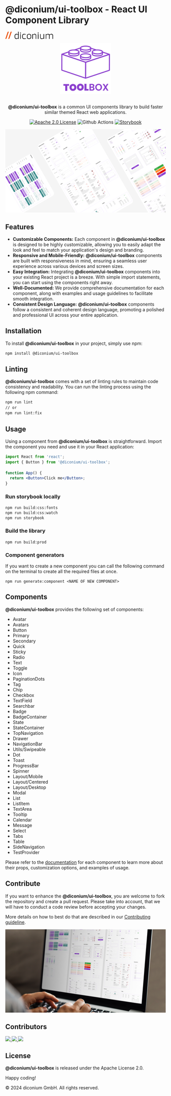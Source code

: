 # @diconium/ui-toolbox - React UI Component Library

<a href="https://diconium.com/" target="_blank">
    <img src=".github/diconium.png" width=150/>
</a>

<div align="center" style="margin-block: 10px;">
<a href="https://docs.toolbox.diconium.com/" target="_blank" style="display: flex; align-items:center; justify-content:center;">
        <img src=".github/logo.png" width=160/>
</a>
<br/>

<p><strong>@diconium/ui-toolbox</strong> is a common UI components library to build faster similar themed React web applications.</p>

[![Apache 2.0 License](https://img.shields.io/badge/License-Apache-2.svg)](https://choosealicense.com/licenses/apache-2.0/)
![Github Actions](https://github.com/diconium/ui-toolbox/actions/workflows/workflows.yaml/badge.svg)
[![Storybook](https://raw.githubusercontent.com/storybooks/brand/master/badge/badge-storybook.svg)](https://docs.toolbox.diconium.com/)

</div>

<a href="https://docs.toolbox.diconium.com/" target="_blank">
    <img src=".github/cover.png"/>
</a>

## Features

- **Customizable Components:** Each component in **@diconium/ui-toolbox** is designed to be highly customizable, allowing you to easily adapt the look and feel to match your application's design and branding.
- **Responsive and Mobile-Friendly:** **@diconium/ui-toolbox** components are built with responsiveness in mind, ensuring a seamless user experience across various devices and screen sizes.
- **Easy Integration:** Integrating **@diconium/ui-toolbox** components into your existing React project is a breeze. With simple import statements, you can start using the components right away.
- **Well-Documented:** We provide comprehensive documentation for each component, along with examples and usage guidelines to facilitate smooth integration.
- **Consistent Design Language:** **@diconium/ui-toolbox** components follow a consistent and coherent design language, promoting a polished and professional UI across your entire application.

## Installation

To install **@diconium/ui-toolbox** in your project, simply use npm:

```bash
npm install @diconium/ui-toolbox
```

## Linting

**@diconium/ui-toolbox** comes with a set of linting rules to maintain code consistency and readability. You can run the linting process using the following npm command:

```bash
npm run lint
// or
npm run lint:fix
```

## Usage

Using a component from **@diconium/ui-toolbox** is straightforward. Import the component you need and use it in your React application:

```jsx
import React from 'react';
import { Button } from '@diconium/ui-toolbox';

function App() {
  return <Button>Click me</Button>;
}
```

### Run storybook locally

```
npm run build:css:fonts
npm run build:css:watch
npm run storybook
```

### Build the library

```
npm run build:prod
```

### Component generators

If you want to create a new component you can call the following command on the terminal to create all the required files at once.

```
npm run generate:component <NAME OF NEW COMPONENT>
```

## Components

**@diconium/ui-toolbox** provides the following set of components:

- Avatar
- Avatars
- Button
- Primary
- Secondary
- Quick
- Sticky
- Radio
- Text
- Toggle
- Icon
- PaginationDots
- Tag
- Chip
- Checkbox
- TextField
- Searchbar
- Badge
- BadgeContainer
- State
- StateContainer
- TopNavigation
- Drawer
- NavigationBar
- Utils/Swipeable
- Dot
- Toast
- ProgressBar
- Spinner
- Layout/Mobile
- Layout/Centered
- Layout/Desktop
- Modal
- List
- ListItem
- TextArea
- Tooltip
- Calendar
- Message
- Select
- Tabs
- Table
- SideNavigation
- TestProvider

Please refer to the [documentation](https://docs.toolbox.diconium.com) for each component to learn more about their props, customization options, and examples of usage.

## Contribute

If you want to enhance the **@diconium/ui-toolbox**, you are welcome to fork the repository and create a pull request.
Please take into account, that we will have to conduct a code review before accepting your changes.

More details on how to best do that are described in our [Contributing guideline](https://github.com/DicoAuto/toolbox/blob/main/CONTRIBUTING.md).

<img src=".github/illustration.png"/>

## Contributors

<a href="https://github.com/robdembitel">
  <img src="https://github.com/robdembitel.png?size=50" style="height: 50px">
</a>
<a href="https://github.com/5041A">
  <img src="https://github.com/5041A.png?size=50">
</a>
<a href="https://github.com/umerfarooq-diconium">
  <img src="https://github.com/umerfarooq-diconium.png">
</a>

## License

**@diconium/ui-toolbox** is released under the Apache License 2.0.

Happy coding!

© 2024 diconium GmbH. All rights reserved.
